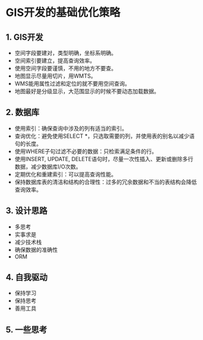 # GIS开发的基础优化策略

## 1. GIS开发

- 空间字段要建对，类型明确，坐标系明确。
- 空间索引要建立，提高查询效率。
- 使用空间字段要谨慎，不用的地方不要查。
- 地图显示尽量用切片，用WMTS。
- WMS能用属性过滤和定位的就不要用空间查询。
- 地图最好是分级显示，大范围显示的时候不要动态加载数据。

## 2. 数据库

- 使用索引：确保查询中涉及的列有适当的索引。
- 查询优化：避免使用SELECT *，只选取需要的列，并使用表的别名以减少语句的长度。
- 使用WHERE子句过滤不必要的数据：只检索满足条件的行。
- 使用INSERT, UPDATE, DELETE语句时，尽量一次性插入、更新或删除多行数据，减少数据库I/O次数。
- 定期优化和重建索引：可以提高查询性能。
- 保持数据库表的清洁和结构的合理性：过多的冗余数据和不当的表结构会降低查询效率。

## 3. 设计思路

- 多思考
- 实事求是
- 减少技术栈
- 确保数据的准确性
- ORM

## 4. 自我驱动

- 保持学习
- 保持思考
- 善用工具

## 5. 一些思考